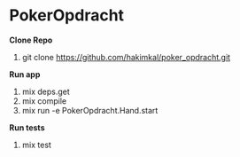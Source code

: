 # PokerOpdracht

**Clone Repo**
1. git clone https://github.com/hakimkal/poker_opdracht.git


**Run app**

1. mix deps.get
2. mix compile
3. mix run -e PokerOpdracht.Hand.start


**Run tests**

1. mix test

